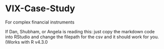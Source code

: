 # VIX-Case-Study
For complex financial instruments

If Dan, Shubham, or Angela is reading this: just copy the markdown code into RStudio and change the filepath for the csv and it should work for you.
(Works with R v4.3.0
